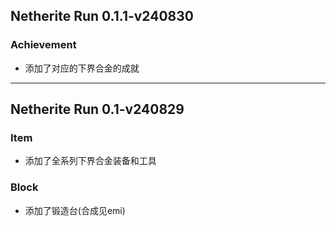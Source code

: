 ## Netherite Run 0.1.1-v240830
### Achievement
* 添加了对应的下界合金的成就

---

## Netherite Run 0.1-v240829
### Item
* 添加了全系列下界合金装备和工具
### Block
* 添加了锻造台(合成见emi)
